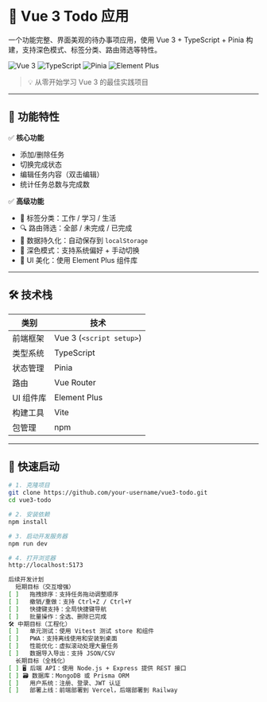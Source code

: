 # 📝 Vue 3 Todo 应用

一个功能完整、界面美观的待办事项应用，使用 Vue 3 + TypeScript + Pinia 构建，支持深色模式、标签分类、路由筛选等特性。

![Vue 3](https://img.shields.io/badge/Vue-3.x-green?logo=vue.js)
![TypeScript](https://img.shields.io/badge/TypeScript-4.x-blue?logo=typescript)
![Pinia](https://img.shields.io/badge/Pinia-State%20Management-red?logo=pinia)
![Element Plus](https://img.shields.io/badge/Element%20Plus-UI%20Library-orange?logo=element-plus)

> 💡 从零开始学习 Vue 3 的最佳实践项目

---

## 🌟 功能特性

✅ **核心功能**
- 添加/删除任务
- 切换完成状态
- 编辑任务内容（双击编辑）
- 统计任务总数与完成数

✅ **高级功能**
- 🔖 标签分类：工作 / 学习 / 生活
- 🔍 路由筛选：全部 / 未完成 / 已完成
- 💾 数据持久化：自动保存到 `localStorage`
- 🌙 深色模式：支持系统偏好 + 手动切换
- 🎨 UI 美化：使用 Element Plus 组件库

---

## 🛠 技术栈

| 类别 | 技术 |
|------|------|
| 前端框架 | Vue 3 (`<script setup>`) |
| 类型系统 | TypeScript |
| 状态管理 | Pinia |
| 路由 | Vue Router |
| UI 组件库 | Element Plus |
| 构建工具 | Vite |
| 包管理 | npm |

---

## 🚀 快速启动

```bash
# 1. 克隆项目
git clone https://github.com/your-username/vue3-todo.git
cd vue3-todo

# 2. 安装依赖
npm install

# 3. 启动开发服务器
npm run dev

# 4. 打开浏览器
http://localhost:5173

后续开发计划
￼ 短期目标（交互增强）
[ ] ￼ 拖拽排序：支持任务拖动调整顺序
[ ] ￼ 撤销/重做：支持 Ctrl+Z / Ctrl+Y
[ ] ￼ 快捷键支持：全局快捷键导航
[ ] ￼ 批量操作：全选、删除已完成
🛠 中期目标（工程化）
[ ] ￼ 单元测试：使用 Vitest 测试 store 和组件
[ ] ￼ PWA：支持离线使用和安装到桌面
[ ] ￼ 性能优化：虚拟滚动处理大量任务
[ ] ￼ 数据导入导出：支持 JSON/CSV
￼ 长期目标（全栈化）
[ ] 🖥 后端 API：使用 Node.js + Express 提供 REST 接口
[ ] 🗃 数据库：MongoDB 或 Prisma ORM
[ ] ￼ 用户系统：注册、登录、JWT 认证
[ ] ￼ 部署上线：前端部署到 Vercel，后端部署到 Railway

